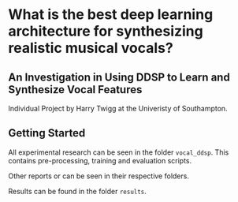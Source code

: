 # What is the best deep learning architecture for synthesizing realistic musical vocals?

## An Investigation in Using DDSP to Learn and Synthesize Vocal Features

Individual Project by Harry Twigg at the Univeristy of Southampton.

## Getting Started

All experimental research can be seen in the folder `vocal_ddsp`. This contains pre-processing, training and evaluation scripts.

Other reports or can be seen in their respective folders.

Results can be found in the folder `results`.
